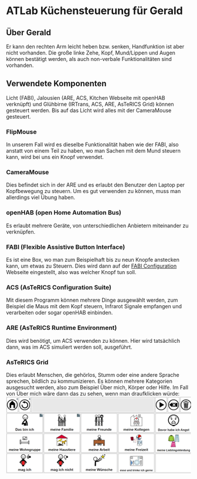 # ATLab Küchensteuerung für Gerald

## Über Gerald
Er kann den rechten Arm leicht heben bzw. senken, Handfunktion ist aber nicht vorhanden. Die große linke Zehe, Kopf, Mund/Lippen und Augen können bestätigt werden, als auch non-verbale Funktionalitäten sind vorhanden.
## Verwendete Komponenten
Licht (FABI), Jalousien (ARE, ACS, Kitchen Webseite mit openHAB verknüpft) und Glühbirne (IRTrans, ACS, ARE, AsTeRICS Grid) können gesteuert werden. Bis auf das Licht wird alles mit der CameraMouse gesteuert.
### FlipMouse
In unserem Fall wird es dieselbe Funktionalität haben wie der FABI, also anstatt von einem Teil zu haben, wo man Sachen mit dem Mund steuern kann, wird bei uns ein Knopf verwendet.
### CameraMouse
Dies befindet sich in der ARE und es erlaubt den Benutzer den Laptop per Kopfbewegung zu steuern. Um es gut verwenden zu können, muss man allerdings viel Übung haben.
### openHAB (open Home Automation Bus)
Es erlaubt mehrere Geräte, von unterschiedlichen Anbietern miteinander zu verknüpfen.
### FABI (Flexible Assistive Button Interface)
Es ist eine Box, wo man zum Beispielhaft bis zu neun Knopfe anstecken kann, um etwas zu Steuern. Dies wird dann auf der [FABI Configuration](https://fabi.asterics.eu/index_fabi.html) Webseite eingestellt, also was welcher Knopf tun soll.
### ACS (AsTeRICS Configuration Suite)
Mit diesem Programm können mehrere Dinge ausgewählt werden, zum Beispiel die Maus mit dem Kopf steuern, Infrarot Signale empfangen und verarbeiten oder sogar openHAB einbinden.
### ARE (AsTeRICS Runtime Environment)
Dies wird benötigt, um ACS verwenden zu können. Hier wird tatsächlich dann, was im ACS simuliert werden soll, ausgeführt.
### AsTeRICS Grid
Dies erlaubt Menschen, die gehörlos, Stumm oder eine andere Sprache sprechen, bildlich zu kommunizieren. Es können mehrere Kategorien ausgesucht werden, also zum Beispiel Über mich, Körper oder Hilfe. Im Fall von Über mich wäre dann das zu sehen, wenn man draufklicken würde:
![AsTeRICS Grid Example](img/ExampleGrid.png)